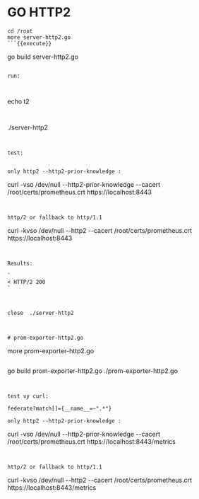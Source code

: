 # GO HTTP2



```
cd /root
more server-http2.go
```{{execute}}

```
go build server-http2.go
```{{execute}}

run:



```
echo t2
```{{execute T2}}


```
./server-http2
```{{execute T2}}


test:


only http2 --http2-prior-knowledge :

```
curl -vso /dev/null --http2-prior-knowledge --cacert /root/certs/prometheus.crt  https://localhost:8443

```{{execute T1}}


http/2 or fallback to http/1.1

```
curl -kvso /dev/null --http2 --cacert  /root/certs/prometheus.crt  https://localhost:8443

```{{execute T1}}


Results:

`
< HTTP/2 200 
`



close  ./server-http2



# prom-exporter-http2.go

```
more  prom-exporter-http2.go

```{{execute T1}}

```
go build  prom-exporter-http2.go
./prom-exporter-http2.go
```{{execute T1}}


test vy curl:

federate?match[]={__name__=~".*"}

only http2 --http2-prior-knowledge :

```
curl -vso /dev/null --http2-prior-knowledge --cacert /root/certs/prometheus.crt  https://localhost:8443/metrics

```{{execute}}


http/2 or fallback to http/1.1

```
curl -kvso /dev/null --http2 --cacert /root/certs/prometheus.crt  https://localhost:8443/metrics

```{{execute}}
